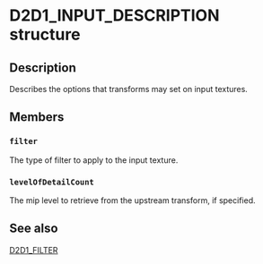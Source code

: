 # D2D1_INPUT_DESCRIPTION structure

## Description

Describes the options that transforms may set on input textures.

## Members

### `filter`

The type of filter to apply to the input texture.

### `levelOfDetailCount`

The mip level to retrieve from the upstream transform, if specified.

## See also

[D2D1_FILTER](https://learn.microsoft.com/windows/desktop/api/d2d1effectauthor/ne-d2d1effectauthor-d2d1_filter)